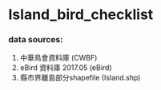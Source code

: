 # Island_bird_checklist

### data sources: 
1. 中華鳥會資料庫 (CWBF)
2. eBird 資料庫 2017.05 (eBird)
3. 縣市界離島部分shapefile (Island.shp)
